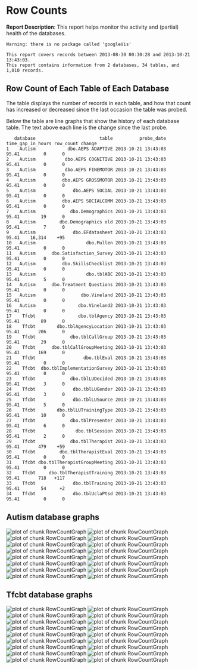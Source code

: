 <!-- Specify the report's official name, goal & description. -->
# Row Counts
**Report Description**: This report helps monitor the activity and (partial) health of the databases.



<!-- Point knitr to the underlying code file so it knows where to look for the chunks. -->



<!-- Load the packages.  Suppress the output when loading packages. --> 

```
Warning: there is no package called 'googleVis'
```


<!-- Load any Global Functions declared in the R file.  Suppress the output. --> 



<!-- Declare any global functions specific to a Rmd output.  Suppress the output. --> 


<!-- Load the dataset.   -->


<!-- Tweak the dataset.   -->




```
This report covers records between 2013-08-30 00:30:28 and 2013-10-21 13:43:03.
This report contains information from 2 databases, 34 tables, and 1,010 records.
```


## Row Count of Each Table of Each Database
The table displays the number of records in each table, and how that count has increased or decreased since the last occasion the table was probed.

Below the table are line graphs that show the history of each database table.  The text above each line is the change since the last probe.


```
   database                        table          probe_date time_gap_in_hours row_count change
1    Autism            dbo.AEPS ADAPTIVE 2013-10-21 13:43:03             95.41         0      0
2    Autism           dbo.AEPS COGNITIVE 2013-10-21 13:43:03             95.41         0      0
3    Autism           dbo.AEPS FINEMOTOR 2013-10-21 13:43:03             95.41         0      0
4    Autism          dbo.AEPS GROSSMOTOR 2013-10-21 13:43:03             95.41         0      0
5    Autism              dbo.AEPS SOCIAL 2013-10-21 13:43:03             95.41         0      0
6    Autism          dbo.AEPS SOCIALCOMM 2013-10-21 13:43:03             95.41         0      0
7    Autism             dbo.Demographics 2013-10-21 13:43:03             95.41        19      0
8    Autism         dbo.Demographics old 2013-10-21 13:43:03             95.41         7      0
9    Autism              dbo.EFdatasheet 2013-10-21 13:43:03             95.41    16,314    +95
10   Autism                   dbo.Mullen 2013-10-21 13:43:03             95.41         0      0
11   Autism      dbo.Satisfaction_Survey 2013-10-21 13:43:03             95.41         0      0
12   Autism          dbo.SkillsChecklist 2013-10-21 13:43:03             95.41         0      0
13   Autism                   dbo.tblABC 2013-10-21 13:43:03             95.41         5      0
14   Autism      dbo.Treatment Questions 2013-10-21 13:43:03             95.41         0      0
15   Autism                 dbo.Vineland 2013-10-21 13:43:03             95.41         0      0
16   Autism                dbo.Vineland2 2013-10-21 13:43:03             95.41         0      0
17    Tfcbt                dbo.tblAgency 2013-10-21 13:43:03             95.41        89      0
18    Tfcbt        dbo.tblAgencyLocation 2013-10-21 13:43:03             95.41       206      0
19    Tfcbt             dbo.tblCallGroup 2013-10-21 13:43:03             95.41        29      0
20    Tfcbt      dbo.tblCallGroupMeeting 2013-10-21 13:43:03             95.41       169      0
21    Tfcbt                  dbo.tblEval 2013-10-21 13:43:03             95.41         0      0
22    Tfcbt  dbo.tblImplementationSurvey 2013-10-21 13:43:03             95.41         0      0
23    Tfcbt             dbo.tblLUDecided 2013-10-21 13:43:03             95.41         3      0
24    Tfcbt              dbo.tblLUGender 2013-10-21 13:43:03             95.41         3      0
25    Tfcbt              dbo.tblLUSource 2013-10-21 13:43:03             95.41         5      0
26    Tfcbt        dbo.tblLUTrainingType 2013-10-21 13:43:03             95.41        10      0
27    Tfcbt             dbo.tblPresenter 2013-10-21 13:43:03             95.41         6      0
28    Tfcbt               dbo.tblSession 2013-10-21 13:43:03             95.41         2      0
29    Tfcbt             dbo.tblTherapist 2013-10-21 13:43:03             95.41       479    +59
30    Tfcbt         dbo.tblTherapistEval 2013-10-21 13:43:03             95.41         0      0
31    Tfcbt dbo.tblTherapistGroupMeeting 2013-10-21 13:43:03             95.41         0      0
32    Tfcbt     dbo.tblTherapistTraining 2013-10-21 13:43:03             95.41       718   +117
33    Tfcbt              dbo.tblTraining 2013-10-21 13:43:03             95.41        54     +2
34    Tfcbt              dbo.tblUclaPtsd 2013-10-21 13:43:03             95.41         0      0
```



## Autism  database graphs
![plot of chunk RowCountGraph](FigureRmd/RowCountGraph1.png) ![plot of chunk RowCountGraph](FigureRmd/RowCountGraph2.png) ![plot of chunk RowCountGraph](FigureRmd/RowCountGraph3.png) ![plot of chunk RowCountGraph](FigureRmd/RowCountGraph4.png) ![plot of chunk RowCountGraph](FigureRmd/RowCountGraph5.png) ![plot of chunk RowCountGraph](FigureRmd/RowCountGraph6.png) ![plot of chunk RowCountGraph](FigureRmd/RowCountGraph7.png) ![plot of chunk RowCountGraph](FigureRmd/RowCountGraph8.png) ![plot of chunk RowCountGraph](FigureRmd/RowCountGraph9.png) ![plot of chunk RowCountGraph](FigureRmd/RowCountGraph10.png) ![plot of chunk RowCountGraph](FigureRmd/RowCountGraph11.png) ![plot of chunk RowCountGraph](FigureRmd/RowCountGraph12.png) ![plot of chunk RowCountGraph](FigureRmd/RowCountGraph13.png) ![plot of chunk RowCountGraph](FigureRmd/RowCountGraph14.png) ![plot of chunk RowCountGraph](FigureRmd/RowCountGraph15.png) ![plot of chunk RowCountGraph](FigureRmd/RowCountGraph16.png) 
## Tfcbt  database graphs
![plot of chunk RowCountGraph](FigureRmd/RowCountGraph17.png) ![plot of chunk RowCountGraph](FigureRmd/RowCountGraph18.png) ![plot of chunk RowCountGraph](FigureRmd/RowCountGraph19.png) ![plot of chunk RowCountGraph](FigureRmd/RowCountGraph20.png) ![plot of chunk RowCountGraph](FigureRmd/RowCountGraph21.png) ![plot of chunk RowCountGraph](FigureRmd/RowCountGraph22.png) ![plot of chunk RowCountGraph](FigureRmd/RowCountGraph23.png) ![plot of chunk RowCountGraph](FigureRmd/RowCountGraph24.png) ![plot of chunk RowCountGraph](FigureRmd/RowCountGraph25.png) ![plot of chunk RowCountGraph](FigureRmd/RowCountGraph26.png) ![plot of chunk RowCountGraph](FigureRmd/RowCountGraph27.png) ![plot of chunk RowCountGraph](FigureRmd/RowCountGraph28.png) ![plot of chunk RowCountGraph](FigureRmd/RowCountGraph29.png) ![plot of chunk RowCountGraph](FigureRmd/RowCountGraph30.png) ![plot of chunk RowCountGraph](FigureRmd/RowCountGraph31.png) ![plot of chunk RowCountGraph](FigureRmd/RowCountGraph32.png) ![plot of chunk RowCountGraph](FigureRmd/RowCountGraph33.png) ![plot of chunk RowCountGraph](FigureRmd/RowCountGraph34.png) 

